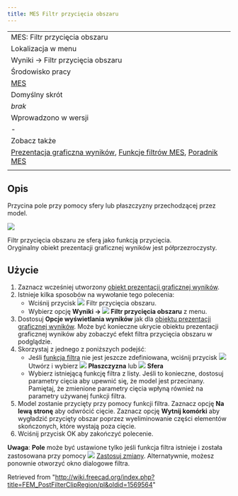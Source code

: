 ```yaml
---
title: MES Filtr przycięcia obszaru
---
```


|                                                                                                                                                                                                                                      |
| ------------------------------------------------------------------------------------------------------------------------------------------------------------------------------------------------------------------------------------ |
| MES: Filtr przycięcia obszaru                                                                                                                                                                                                        |
| Lokalizacja w menu                                                                                                                                                                                                                   |
| Wyniki → Filtr przycięcia obszaru                                                                                                                                                                                                    |
| Środowisko pracy                                                                                                                                                                                                                     |
| [MES](/FEM_Workbench/pl "FEM Workbench/pl")                                                                                                                                                                                          |
| Domyślny skrót                                                                                                                                                                                                                       |
| _brak_                                                                                                                                                                                                                               |
| Wprowadzono w wersji                                                                                                                                                                                                                 |
| -                                                                                                                                                                                                                                    |
| Zobacz także                                                                                                                                                                                                                         |
| [Prezentacja graficzna wyników](/FEM_PostPipelineFromResult/pl "FEM PostPipelineFromResult/pl"), [Funkcje filtrów MES](/FEM_PostCreateFunctions/pl "FEM PostCreateFunctions/pl"), [Poradnik MES](/FEM_tutorial/pl "FEM tutorial/pl") |
|                                                                                                                                                                                                                                      |

## Opis

Przycina pole przy pomocy sfery lub płaszczyzny przechodzącej przez model.

![](/images/FEM_Region-Cut-Filter-Example.png)

Filtr przycięcia obszaru ze sferą jako funkcją przycięcia.  
Oryginalny obiekt prezentacji graficznej wyników jest półprzezroczysty.

## Użycie

1. Zaznacz wcześniej utworzony [obiekt prezentacji graficznej wyników](/FEM_PostPipelineFromResult/pl "FEM PostPipelineFromResult/pl").
2. Istnieje kilka sposobów na wywołanie tego polecenia:
   - Wciśnij przycisk ![](/images/FEM_PostFilterClipRegion.svg) Filtr przycięcia obszaru.
   - Wybierz opcję **Wyniki → ![](/images/FEM_PostFilterClipRegion.svg) Filtr przycięcia obszaru** z menu.
3. Dostosuj **Opcje wyświetlania wyników** jak dla [obiektu prezentacji graficznej wyników](/FEM_PostPipelineFromResult/pl "FEM PostPipelineFromResult/pl"). Może być konieczne ukrycie obiektu prezentacji graficznej wyników aby zobaczyć efekt filtra przycięcia obszaru w podglądzie.
4. Skorzystaj z jednego z poniższych podejśćː
   - Jeśli [funkcja filtra](/FEM_PostCreateFunctions/pl "FEM PostCreateFunctions/pl") nie jest jeszcze zdefiniowana, wciśnij przycisk ![](/images/List-add.svg) Utwórz i wybierz **![](/images/FEM_PostCreateFunctionPlane.svg) Płaszczyzna** lub **![](/images/FEM_PostCreateFunctionSphere.svg) Sfera**
   - Wybierz istniejącą funkcję filtra z listy. Jeśli to konieczne, dostosuj parametry cięcia aby upewnić się, że model jest przecinany. Pamiętaj, że zmienione parametry cięcia wpłyną również na parametry używanej funkcji filtra.
5. Model zostanie przycięty przy pomocy funkcji filtra. Zaznacz opcję **Na lewą stronę** aby odwrócić cięcie. Zaznacz opcję **Wytnij komórki** aby wygładzić przycięty obszar poprzez wyeliminowanie części elementów skończonych, które wystają poza cięcie.
6. Wciśnij przycisk OK aby zakończyć polecenie.

**Uwaga**: **Pole** może być ustawione tylko jeśli funkcja filtra istnieje i została zastosowana przy pomocy ![](/images/FEM_PostApplyChanges.svg) [Zastosuj zmiany](/FEM_PostApplyChanges/pl "FEM PostApplyChanges/pl"). Alternatywnie, możesz ponownie otworzyć okno dialogowe filtra.

Retrieved from "<http://wiki.freecad.org/index.php?title=FEM_PostFilterClipRegion/pl&oldid=1569564>"
